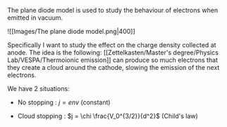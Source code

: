 
The plane diode model is used to study the behaviour of electrons when emitted in vacuum.

![[Images/The plane diode model.png|400]]

Specifically I want to study the effect on the charge density collected at anode. 
The idea is the following: [[Zettelkasten/Master's degree/Physics Lab/VESPA/Thermoionic emission]] can produce so much electrons that they create a cloud around the cathode, slowing the emission of the next electrons.

We have 2 situations:

- No stopping : $j=env$ (constant)

- Cloud stopping : $j = \chi \frac{V_0^{3/2}}{d^2}$ (Child's law)